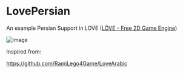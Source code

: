 # LovePersian

An example Persian Support in LOVE ([LÖVE - Free 2D Game Engine](https://love2d.org/))

![image](https://user-images.githubusercontent.com/1561497/121578720-37558000-ca40-11eb-986c-fdb3a6b80d42.png)


Inspired from:

https://github.com/RamiLego4Game/LoveArabic
